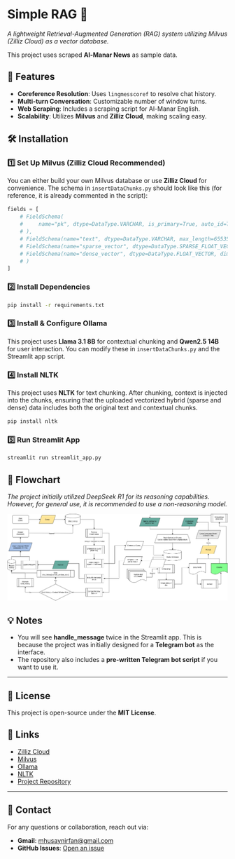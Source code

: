 # Simple RAG 📌

*A lightweight Retrieval-Augmented Generation (RAG) system utilizing Milvus (Zilliz Cloud) as a vector database.*

This project uses scraped **Al-Manar News** as sample data.

## 🚀 Features
- **Coreference Resolution**: Uses `lingmesscoref` to resolve chat history.
- **Multi-turn Conversation**: Customizable number of window turns.
- **Web Scraping**: Includes a scraping script for Al-Manar English.
- **Scalability**: Utilizes **Milvus** and **Zilliz Cloud**, making scaling easy.

## 🛠 Installation

### 1️⃣ Set Up Milvus (Zilliz Cloud Recommended)
You can either build your own Milvus database or use **Zilliz Cloud** for convenience.
The schema in `insertDataChunks.py` should look like this (for reference, it is already commented in the script):

```python
fields = [
    # FieldSchema(
    #     name="pk", dtype=DataType.VARCHAR, is_primary=True, auto_id=True, max_length=100
    # ),
    # FieldSchema(name="text", dtype=DataType.VARCHAR, max_length=65535),  # Store original text
    # FieldSchema(name="sparse_vector", dtype=DataType.SPARSE_FLOAT_VECTOR),  # Sparse vector field
    # FieldSchema(name="dense_vector", dtype=DataType.FLOAT_VECTOR, dim=dense_dim),  # Dense vector field with 768 dimensions
    # )
]
```

### 2️⃣ Install Dependencies
```sh
pip install -r requirements.txt
```

### 3️⃣ Install & Configure Ollama
This project uses **Llama 3.1 8B** for contextual chunking and **Qwen2.5 14B** for user interaction. You can modify these in `insertDataChunks.py` and the Streamlit app script.

### 4️⃣ Install NLTK
This project uses **NLTK** for text chunking. After chunking, context is injected into the chunks, ensuring that the uploaded vectorized hybrid (sparse and dense) data includes both the original text and contextual chunks.

```sh
pip install nltk
```

### 5️⃣ Run Streamlit App
```sh
streamlit run streamlit_app.py
```

## 🔄 Flowchart

*The project initially utilized DeepSeek R1 for its reasoning capabilities. However, for general use, it is recommended to use a non-reasoning model.*

![Flowchart](https://github.com/husaynirfan1/simple-rag/blob/main/albai_v3.drawio.png)

## 💡 Notes
- You will see **handle_message** twice in the Streamlit app. This is because the project was initially designed for a **Telegram bot** as the interface.
- The repository also includes a **pre-written Telegram bot script** if you want to use it.

---

## 📌 License
This project is open-source under the **MIT License**.

## 🔗 Links
- [Zilliz Cloud](https://zilliz.com/cloud)
- [Milvus](https://milvus.io/)
- [Ollama](https://ollama.com/)
- [NLTK](https://www.nltk.org/)
- [Project Repository](https://github.com/husaynirfan1/simple-rag)

---

## 📧 Contact
For any questions or collaboration, reach out via:
- **Gmail**: [mhusaynirfan@gmail.com](mailto:mhusaynirfan@gmail.com)
- **GitHub Issues**: [Open an issue](https://github.com/husaynirfan1/simple-rag/issues)
